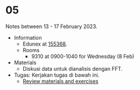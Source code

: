 # 05
Notes between 13 - 17 February 2023.

- Information
  + Edunex at [155368](https://edunex.itb.ac.id/courses/47403/preview/155368).
  + Rooms
    - 9310 at 0900-1040 for Wednesday (8 Feb)
- Materials
  + Diskusi data untuk dianalisis dengan FFT.
- Tugas: Kerjakan tugas di bawah ini.
  + [Review materials and exercises](https://github.com/dudung/nt6094-01-2022-2/issues/2)
